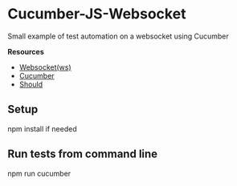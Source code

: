 # Cucumber-JS-Websocket
Small example of test automation on a websocket using Cucumber

**Resources**
- [Websocket(ws)](https://github.com/websockets/ws)
- [Cucumber](https://github.com/cucumber/cucumber-js)
- [Should](http://shouldjs.github.io/)

## Setup
npm install if needed

## Run tests from command line

npm run cucumber
